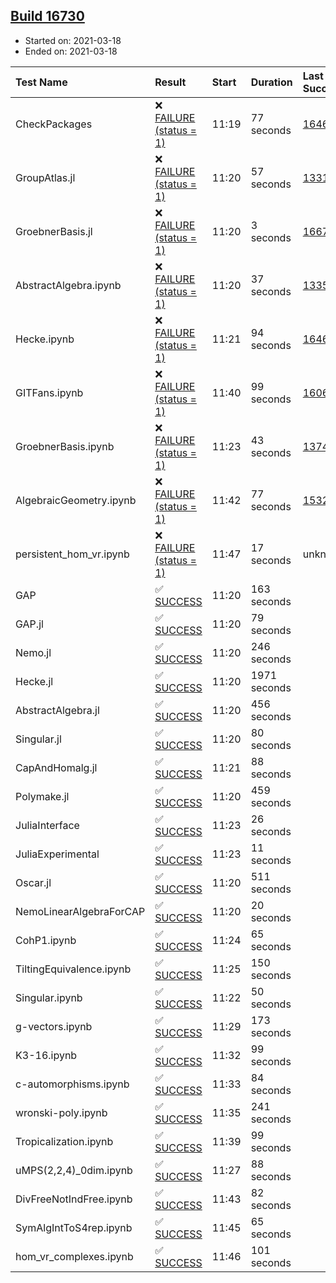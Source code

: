 ## [Build 16730](https://oscarci.mathematik.uni-kl.de/job/oscar/16730/)

* Started on: 2021-03-18
* Ended on: 2021-03-18

| Test Name    | Result | Start | Duration | Last Success | First Failure |
|:-------------|:-------|:------|:---------|:-------------|:--------------|
| CheckPackages | ❌ [FAILURE (status = 1)](https://oscarci.mathematik.uni-kl.de/job/oscar/16730/artifact/logs/build-16730/CheckPackages.log) | 11:19 | 77 seconds | [16463](https://oscarci.mathematik.uni-kl.de/job/oscar/16463/) | [16464](https://oscarci.mathematik.uni-kl.de/job/oscar/16464/) |
| GroupAtlas.jl | ❌ [FAILURE (status = 1)](https://oscarci.mathematik.uni-kl.de/job/oscar/16730/artifact/logs/build-16730/GroupAtlas.jl.log) | 11:20 | 57 seconds | [13311](https://oscarci.mathematik.uni-kl.de/job/oscar/13311/) | [13312](https://oscarci.mathematik.uni-kl.de/job/oscar/13312/) |
| GroebnerBasis.jl | ❌ [FAILURE (status = 1)](https://oscarci.mathematik.uni-kl.de/job/oscar/16730/artifact/logs/build-16730/GroebnerBasis.jl.log) | 11:20 | 3 seconds | [16676](https://oscarci.mathematik.uni-kl.de/job/oscar/16676/) | [16677](https://oscarci.mathematik.uni-kl.de/job/oscar/16677/) |
| AbstractAlgebra.ipynb | ❌ [FAILURE (status = 1)](https://oscarci.mathematik.uni-kl.de/job/oscar/16730/artifact/logs/build-16730/AbstractAlgebra.ipynb.log) | 11:20 | 37 seconds | [13355](https://oscarci.mathematik.uni-kl.de/job/oscar/13355/) | [13356](https://oscarci.mathematik.uni-kl.de/job/oscar/13356/) |
| Hecke.ipynb | ❌ [FAILURE (status = 1)](https://oscarci.mathematik.uni-kl.de/job/oscar/16730/artifact/logs/build-16730/Hecke.ipynb.log) | 11:21 | 94 seconds | [16463](https://oscarci.mathematik.uni-kl.de/job/oscar/16463/) | [16464](https://oscarci.mathematik.uni-kl.de/job/oscar/16464/) |
| GITFans.ipynb | ❌ [FAILURE (status = 1)](https://oscarci.mathematik.uni-kl.de/job/oscar/16730/artifact/logs/build-16730/GITFans.ipynb.log) | 11:40 | 99 seconds | [16068](https://oscarci.mathematik.uni-kl.de/job/oscar/16068/) | [16069](https://oscarci.mathematik.uni-kl.de/job/oscar/16069/) |
| GroebnerBasis.ipynb | ❌ [FAILURE (status = 1)](https://oscarci.mathematik.uni-kl.de/job/oscar/16730/artifact/logs/build-16730/GroebnerBasis.ipynb.log) | 11:23 | 43 seconds | [13748](https://oscarci.mathematik.uni-kl.de/job/oscar/13748/) | [13749](https://oscarci.mathematik.uni-kl.de/job/oscar/13749/) |
| AlgebraicGeometry.ipynb | ❌ [FAILURE (status = 1)](https://oscarci.mathematik.uni-kl.de/job/oscar/16730/artifact/logs/build-16730/AlgebraicGeometry.ipynb.log) | 11:42 | 77 seconds | [15322](https://oscarci.mathematik.uni-kl.de/job/oscar/15322/) | [15323](https://oscarci.mathematik.uni-kl.de/job/oscar/15323/) |
| persistent_hom_vr.ipynb | ❌ [FAILURE (status = 1)](https://oscarci.mathematik.uni-kl.de/job/oscar/16730/artifact/logs/build-16730/persistent_hom_vr.ipynb.log) | 11:47 | 17 seconds | unknown | unknown |
| GAP | ✅ [SUCCESS](https://oscarci.mathematik.uni-kl.de/job/oscar/16730/artifact/logs/build-16730/GAP.log) | 11:20 | 163 seconds |  |  |
| GAP.jl | ✅ [SUCCESS](https://oscarci.mathematik.uni-kl.de/job/oscar/16730/artifact/logs/build-16730/GAP.jl.log) | 11:20 | 79 seconds |  |  |
| Nemo.jl | ✅ [SUCCESS](https://oscarci.mathematik.uni-kl.de/job/oscar/16730/artifact/logs/build-16730/Nemo.jl.log) | 11:20 | 246 seconds |  |  |
| Hecke.jl | ✅ [SUCCESS](https://oscarci.mathematik.uni-kl.de/job/oscar/16730/artifact/logs/build-16730/Hecke.jl.log) | 11:20 | 1971 seconds |  |  |
| AbstractAlgebra.jl | ✅ [SUCCESS](https://oscarci.mathematik.uni-kl.de/job/oscar/16730/artifact/logs/build-16730/AbstractAlgebra.jl.log) | 11:20 | 456 seconds |  |  |
| Singular.jl | ✅ [SUCCESS](https://oscarci.mathematik.uni-kl.de/job/oscar/16730/artifact/logs/build-16730/Singular.jl.log) | 11:20 | 80 seconds |  |  |
| CapAndHomalg.jl | ✅ [SUCCESS](https://oscarci.mathematik.uni-kl.de/job/oscar/16730/artifact/logs/build-16730/CapAndHomalg.jl.log) | 11:21 | 88 seconds |  |  |
| Polymake.jl | ✅ [SUCCESS](https://oscarci.mathematik.uni-kl.de/job/oscar/16730/artifact/logs/build-16730/Polymake.jl.log) | 11:20 | 459 seconds |  |  |
| JuliaInterface | ✅ [SUCCESS](https://oscarci.mathematik.uni-kl.de/job/oscar/16730/artifact/logs/build-16730/JuliaInterface.log) | 11:23 | 26 seconds |  |  |
| JuliaExperimental | ✅ [SUCCESS](https://oscarci.mathematik.uni-kl.de/job/oscar/16730/artifact/logs/build-16730/JuliaExperimental.log) | 11:23 | 11 seconds |  |  |
| Oscar.jl | ✅ [SUCCESS](https://oscarci.mathematik.uni-kl.de/job/oscar/16730/artifact/logs/build-16730/Oscar.jl.log) | 11:20 | 511 seconds |  |  |
| NemoLinearAlgebraForCAP | ✅ [SUCCESS](https://oscarci.mathematik.uni-kl.de/job/oscar/16730/artifact/logs/build-16730/NemoLinearAlgebraForCAP.log) | 11:20 | 20 seconds |  |  |
| CohP1.ipynb | ✅ [SUCCESS](https://oscarci.mathematik.uni-kl.de/job/oscar/16730/artifact/logs/build-16730/CohP1.ipynb.log) | 11:24 | 65 seconds |  |  |
| TiltingEquivalence.ipynb | ✅ [SUCCESS](https://oscarci.mathematik.uni-kl.de/job/oscar/16730/artifact/logs/build-16730/TiltingEquivalence.ipynb.log) | 11:25 | 150 seconds |  |  |
| Singular.ipynb | ✅ [SUCCESS](https://oscarci.mathematik.uni-kl.de/job/oscar/16730/artifact/logs/build-16730/Singular.ipynb.log) | 11:22 | 50 seconds |  |  |
| g-vectors.ipynb | ✅ [SUCCESS](https://oscarci.mathematik.uni-kl.de/job/oscar/16730/artifact/logs/build-16730/g-vectors.ipynb.log) | 11:29 | 173 seconds |  |  |
| K3-16.ipynb | ✅ [SUCCESS](https://oscarci.mathematik.uni-kl.de/job/oscar/16730/artifact/logs/build-16730/K3-16.ipynb.log) | 11:32 | 99 seconds |  |  |
| c-automorphisms.ipynb | ✅ [SUCCESS](https://oscarci.mathematik.uni-kl.de/job/oscar/16730/artifact/logs/build-16730/c-automorphisms.ipynb.log) | 11:33 | 84 seconds |  |  |
| wronski-poly.ipynb | ✅ [SUCCESS](https://oscarci.mathematik.uni-kl.de/job/oscar/16730/artifact/logs/build-16730/wronski-poly.ipynb.log) | 11:35 | 241 seconds |  |  |
| Tropicalization.ipynb | ✅ [SUCCESS](https://oscarci.mathematik.uni-kl.de/job/oscar/16730/artifact/logs/build-16730/Tropicalization.ipynb.log) | 11:39 | 99 seconds |  |  |
| uMPS(2,2,4)_0dim.ipynb | ✅ [SUCCESS](https://oscarci.mathematik.uni-kl.de/job/oscar/16730/artifact/logs/build-16730/uMPS-2-2-4-_0dim.ipynb.log) | 11:27 | 88 seconds |  |  |
| DivFreeNotIndFree.ipynb | ✅ [SUCCESS](https://oscarci.mathematik.uni-kl.de/job/oscar/16730/artifact/logs/build-16730/DivFreeNotIndFree.ipynb.log) | 11:43 | 82 seconds |  |  |
| SymAlgIntToS4rep.ipynb | ✅ [SUCCESS](https://oscarci.mathematik.uni-kl.de/job/oscar/16730/artifact/logs/build-16730/SymAlgIntToS4rep.ipynb.log) | 11:45 | 65 seconds |  |  |
| hom_vr_complexes.ipynb | ✅ [SUCCESS](https://oscarci.mathematik.uni-kl.de/job/oscar/16730/artifact/logs/build-16730/hom_vr_complexes.ipynb.log) | 11:46 | 101 seconds |  |  |
